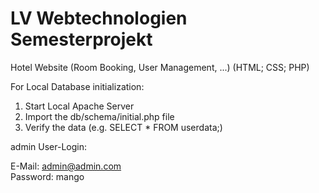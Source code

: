 # LV Webtechnologien Semesterprojekt
Hotel Website (Room Booking, User Management, ...)
(HTML; CSS; PHP)

For Local Database initialization:
1. Start Local Apache Server
2. Import the db/schema/initial.php file
3. Verify the data (e.g. SELECT * FROM userdata;)

admin User-Login:

E-Mail: admin@admin.com\
Password: mango
